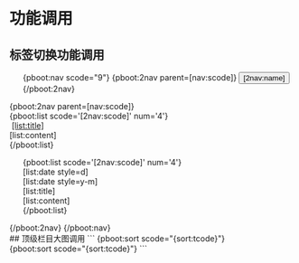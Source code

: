 # 功能调用
## 标签切换功能调用
<div class="operations">
          <ul class="operations__tabs">
            {pboot:nav scode="9"} {pboot:2nav parent=[nav:scode]}
            <button data-tab="[2nav:scode]" class="operations__tab {pboot:if([2nav:n] == 0)}operations__tab--active{/pboot:if}">[2nav:name]</button>
            {/pboot:2nav}
          </ul>
          {pboot:2nav parent=[nav:scode]}
          <div class="operations__content {pboot:if([2nav:n] == 0)}operations__content--active{/pboot:if} operations__content--[2nav:scode]">
            <div class="operations-nested operations-nested--grid">
              <div>
                {pboot:list scode='[2nav:scode]' num='4'}
                <div class="operations-nested__content operations-nested__content--[list:id] {pboot:if([list:n]==0)}operations-nested__content--active{/pboot:if}">
                  <img class="w-100" src="[list:ico]" alt="" />
                  <a href="[list:link]" class="title">[list:title]</a>
                  <div class="text">[list:content]</div>
                </div>
                {/pboot:list}
              </div>
              <ul class="operations-nested__tabs">
                {pboot:list scode='[2nav:scode]' num='4'}
                <div data-tab="[list:id]" class="operations-nested__tab {pboot:if([list:n]==0)}operations-nested__tab--active{/pboot:if} d-flex align-items-center gap-col-1">
                  <div>
                    <div class="year">[list:date style=d]</div>
                    <div class="day">[list:date style=y-m]</div>
                  </div>
                  <div class="divider"></div>
                  <div>
                    <div class="title">[list:title]</div>
                    <div class="p">[list:content]</div>
                  </div>
                </div>
                {/pboot:list}
              </ul>
            </div>
          </div>
          {/pboot:2nav} {/pboot:nav}
        </div>
## 顶级栏目大图调用
```
{pboot:sort scode="{sort:tcode}"}
    <div class="sort" style="background-image: url([sort:pic]);">
{pboot:sort scode="{sort:tcode}"}
```

